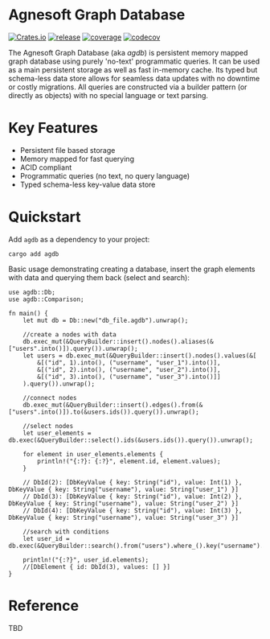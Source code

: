 # Agnesoft Graph Database

[![Crates.io](https://img.shields.io/crates/v/agdb)](https://crates.io/crates/agdb) [![release](https://github.com/agnesoft/agdb/actions/workflows/release.yaml/badge.svg)](https://github.com/agnesoft/agdb/actions/workflows/release.yaml) [![coverage](https://github.com/agnesoft/agdb/actions/workflows/coverage.yaml/badge.svg)](https://github.com/agnesoft/agdb/actions/workflows/coverage.yaml) [![codecov](https://codecov.io/gh/agnesoft/agdb/branch/main/graph/badge.svg?token=Z6YO8C3XGU)](https://codecov.io/gh/agnesoft/agdb)

The Agnesoft Graph Database (aka _agdb_) is persistent memory mapped graph database using purely 'no-text' programmatic queries. It can be used as a main persistent storage as well as fast in-memory cache. Its typed but schema-less data store allows for seamless data updates with no downtime or costly migrations. All queries are constructed via a builder pattern (or directly as objects) with no special language or text parsing.

# Key Features

- Persistent file based storage
- Memory mapped for fast querying
- ACID compliant
- Programmatic queries (no text, no query language)
- Typed schema-less key-value data store

# Quickstart

Add `agdb` as a dependency to your project:

```
cargo add agdb
```

Basic usage demonstrating creating a database, insert the graph elements with data and querying them back (select and search):

```
use agdb::Db;
use agdb::Comparison;

fn main() {
    let mut db = Db::new("db_file.agdb").unwrap();

    //create a nodes with data
    db.exec_mut(&QueryBuilder::insert().nodes().aliases(&["users".into()]).query()).unwrap();
    let users = db.exec_mut(&QueryBuilder::insert().nodes().values(&[
        &[("id", 1).into(), ("username", "user_1").into()],
        &[("id", 2).into(), ("username", "user_2").into()],
        &[("id", 3).into(), ("username", "user_3").into()]]
    ).query()).unwrap();

    //connect nodes
    db.exec_mut(&QueryBuilder::insert().edges().from(&["users".into()]).to(&users.ids()).query()).unwrap();

    //select nodes
    let user_elements = db.exec(&QueryBuilder::select().ids(&users.ids()).query()).unwrap();

    for element in user_elements.elements {
        println!("{:?}: {:?}", element.id, element.values);
    }

    // DbId(2): [DbKeyValue { key: String("id"), value: Int(1) }, DbKeyValue { key: String("username"), value: String("user_1") }]
    // DbId(3): [DbKeyValue { key: String("id"), value: Int(2) }, DbKeyValue { key: String("username"), value: String("user_2") }]
    // DbId(4): [DbKeyValue { key: String("id"), value: Int(3) }, DbKeyValue { key: String("username"), value: String("user_3") }]

    //search with conditions
    let user_id = db.exec(&QueryBuilder::search().from("users").where_().key("username").value(Comparison::Equal("user_2".into())).query()).unwrap();

    println!("{:?}", user_id.elements);
    //[DbElement { id: DbId(3), values: [] }]
}
```

# Reference

TBD
